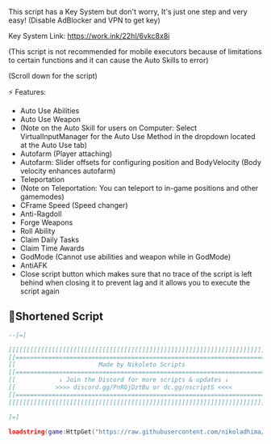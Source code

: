This script has a Key System but don't worry, It's just one step and very easy! (Disable AdBlocker and VPN to get key)

Key System Link: https://work.ink/22hl/6vkc8x8i

(This script is not recommended for mobile executors because of limitations to certain functions and it can cause the Auto Skills to error)

(Scroll down for the script)

⚡ Features:
- Auto Use Abilities
- Auto Use Weapon
- (Note on the Auto Skill for users on Computer: Select VirtualInputManager for the Auto Use Method in the dropdown located at the Auto Use tab)
- Autofarm (Player attaching)
- Autofarm: Slider offsets for configuring position and BodyVelocity (Body velocity enhances autofarm)
- Teleportation
- (Note on Teleportation: You can teleport to in-game positions and other gamemodes)
- CFrame Speed (Speed changer)
- Anti-Ragdoll
- Forge Weapons
- Roll Ability
- Claim Daily Tasks
- Claim Time Awards
- GodMode (Cannot use abilities and weapon while in GodMode)
- AntiAFK
- Close script button which makes sure that no trace of the script is left behind when closing it to prevent lag and it allows you to execute the script again

## 🔌Shortened Script
```lua
--[=[

[[[[[[[[[[[[[[[[[[[[[[[[[[[[[[[[[[[[[]]]]]]]]]]]]]]]]]]]]]]]]]]]]]]]]]]]]]]
[[=======================================================================]]
[[                       Made by Nikoleto Scripts                        ]]
[[=======================================================================]]
[[            ↓ Join the Discord for more scripts & updates ↓            ]]
[[           >>>> discord.gg/PnRGjDztBu or dc.gg/nscriptS <<<<           ]]
[[=======================================================================]]
[[[[[[[[[[[[[[[[[[[[[[[[[[[[[[[[[[[[[]]]]]]]]]]]]]]]]]]]]]]]]]]]]]]]]]]]]]]

]=]

loadstring(game:HttpGet("https://raw.githubusercontent.com/nikoladhima/Duel-Warriors-Hub/refs/heads/main/Script"))()
```
<br/>
